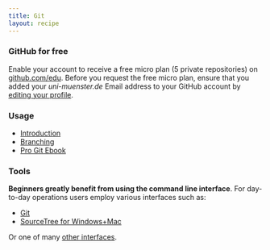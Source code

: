 ```yaml
---
title: Git
layout: recipe
---
```


### GitHub for free

Enable your account to receive a free micro plan (5 private repositories) on [github.com/edu](https://github.com/edu).
Before you request the free micro plan, ensure that you added your *uni-muenster.de* Email address to your GitHub account by [editing your profile](https://github.com/settings/emails).

### Usage

* [Introduction](http://try.github.com/)
* [Branching](http://pcottle.github.com/learnGitBranching/)
* [Pro Git Ebook](http://git-scm.com/book)

### Tools

**Beginners greatly benefit from using the command line interface**.
For day-to-day operations users employ various interfaces such as:

* [Git](http://git-scm.com/)
* [SourceTree for Windows+Mac](http://www.sourcetreeapp.com/)

Or one of many [other interfaces](http://git-scm.com/downloads/guis).
